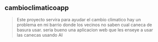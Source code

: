 ## cambioclimaticoapp
> Este proyecto servira para ayudar el cambio climatico
> hay un problema en mi barrio donde los vecinos no saben cual caneca de basura usar.
> seria bueno una aplicacion web que les enseye a usar las canecas usando AI
> 
